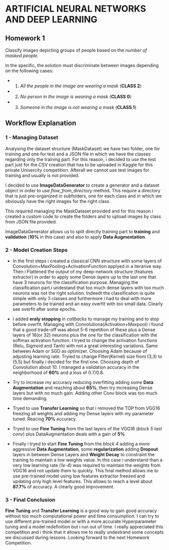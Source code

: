 # **ARTIFICIAL NEURAL NETWORKS AND DEEP LEARNING**
## **Homework 1**

Classify images depicting groups of people based on the *number of masked people*. 

In the specific, the solution must discriminate between images depending on the following cases: 
  - 1) *All the people in the image are wearing a mask* (**CLASS 2**) 
  - 2) *No person in the image is wearing a mask* (**CLASS 0**)
  - 3) *Someone in the image is not wearing a mask*  (**CLASS 1**)

## **Workflow Explanation**

### **1 - Managing Dataset**
Analysing the dataset structure (MaskDataset) we have two folder, one for training and one for test and a JSON file in which we have the classes regarding only the training part.
For this reason, i decided to use the test part just for the CSV creation that has to be uploaded in Kaggle for this private Univercity competition.
Afterall we cannot use test images for training and usually is not provided.

I decided to use **ImageDataGenerator** to create a generator and a dataset object in order to use *flow_from_directory* method.
This require a directory that is just pre-organized in subfolders, one for each class and in which we obviously have the right images for the right class.

This required managing the MaskDataset provided and for this reason i created a custom code to create the folders and to upload images by class from JSON file provided.

ImageDataGenerator allows us to split directly training part to **training** and **validation** (**10%** in this case) and also to apply **Data Augmentation**.

### **2 - Model Creation Steps**

- In the first steps i created a classical CNN structure with some layers of Convolution+MaxPooling+ActivationFunction applyed in a iterarive way. Then i Flattened the output of my deep-network structure (features extractor) in order to apply some Dense layers up to the last one that have 3 neurons for the classification purpose.
Managing the classification part i undestand that too much dense layers with too much neurons was not the right solution.
Indeedt the classification is quite simple with only 3 classes and furthermore i had to deal with more parameters to be trained and an easy overfit with too small data. Clearly see overfit after some epochs.

- I added **eraly stopping** in *callbacks* to manage my training and to stop before overfit.
Managing with Convolutiona(Activation+Maxpool) i found that a good trade-off was about 5-6 repetition of these plus a Dense layers of 16(or 32) neurons plus the one for the classification with the softmax activation function.
I tryed to change the activation functions (Relu, Sigmoid and Tanh) with not a great interesting variations. Same between Adam or SGD as optimizer. Choosing Adam because of adjusting learning rate. Tryied to change Filter(Kernel) size from (3,3) to (5,5) but finally i decided for the first one. Choosing depth of Convolution about 10. 
I managed a validation accuracy in the neighborhood of **60%** and a loss of 0.7/0.8.

- Try to increase my accuracy reducing overfitting adding some **Data Augmentation** and reaching about **65%**, then try increasing Dense layers but with no much gain. Adding other Conv block was too much time demanding.

- Tryed to use **Transfer Learning** so that i removed the TOP from VGG16 freezing all weights and adding my Dense layers with my parameter tuned.
Reacing **70%** accuracy.

- Tryed to use **Fine Tuning** from the last layers of the VGG16 (*block 5 last conv*) plus DataAugmentation deals with a gain of **5%**

- Finally i tryed to start **Fine Tuning** from the *block 4* adding a more aggressive **Data Augmentation**, some **regularization** adding **Dropout** layers in between Dense Layers and **Weight Decay** to constraint the training to maintain a low weights value. In this case i understand than a very low learning rate (*1e-4*) was required to maintain the weights from VGG16 and not update them to quickly.
This final method allows me to use pre-trained model using low features extractor freezed and updating only high level features. This allows to reach a level about **87.7%** of accuracy. A clearly good improvement.

### **3 - Final Conclusion**

**Fine Tuning** and **Transfer Learning** is a good way to gain good accuracy without too much computational power and time consumption.
I can try to use different pre-trained model or with a more accurate Hyperparameter tuning and a model redefinition but i run out of time.
I really appreciated this competition and i think that it allows me to really undestrand some concepts we discussed during lessons.
Looking forward to the next Homework Competition.
